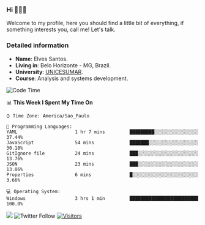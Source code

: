 


### Hi 🙋🏽‍♂️

Welcome to my profile, here you should find a little bit of everything, if something interests you, call me! Let's talk.

### Detailed information

* **Name**: Elves Santos.
* **Living in**: Belo Horizonte - MG, Brazil.
* **University**: [UNICESUMAR](https://venhaparaunicesumar.com.br/pos-graduacao).
* **Course**: Analysis and systems development.

<!--START_SECTION:waka-->
![Code Time](http://img.shields.io/badge/Code%20Time-29%20hrs%2020%20mins-blue)

📊 **This Week I Spent My Time On** 

```text
⌚︎ Time Zone: America/Sao_Paulo

💬 Programming Languages: 
YAML                     1 hr 7 mins         █████████░░░░░░░░░░░░░░░░   37.44% 
JavaScript               54 mins             ███████░░░░░░░░░░░░░░░░░░   30.18% 
GitIgnore file           24 mins             ███░░░░░░░░░░░░░░░░░░░░░░   13.76% 
JSON                     23 mins             ███░░░░░░░░░░░░░░░░░░░░░░   13.06% 
Properties               6 mins              █░░░░░░░░░░░░░░░░░░░░░░░░   3.66%

💻 Operating System: 
Windows                  3 hrs 1 min         █████████████████████████   100.0%

```


<!--END_SECTION:waka-->


<a href="https://www.linkedin.com/in/e1vescmd/"  target="_blank"><img src="https://img.shields.io/badge/-LinkedIn-%230077B5?style=for-the-badge&logo=linkedin&logoColor=white" target="_blank"></a>
![Twitter Follow](https://img.shields.io/twitter/follow/e1vescmd?color=00aced&label=Twitter&style=for-the-badge)
[![Visitors](https://api.visitorbadge.io/api/visitors?path=https%3A%2F%2Fgithub.com%2Fe1vescmd&labelColor=%23697689&countColor=%23d9e3f0)](https://visitorbadge.io/status?path=https%3A%2F%2Fgithub.com%2Fe1vescmd)
